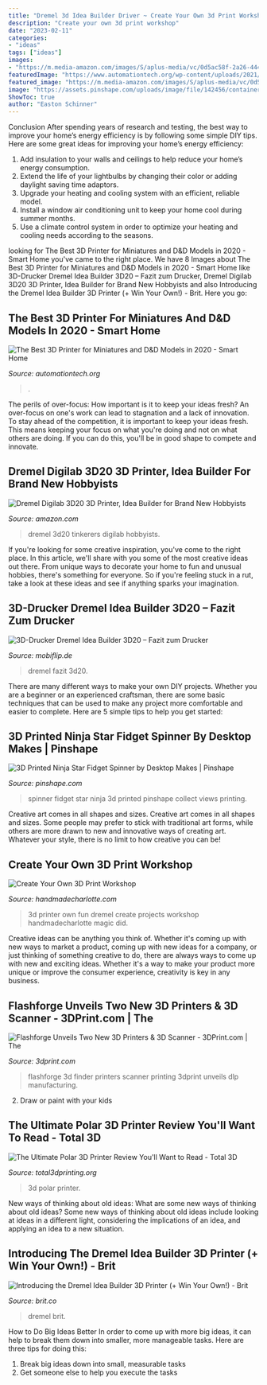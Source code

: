 ```yaml
---
title: "Dremel 3d Idea Builder Driver ~ Create Your Own 3d Print Workshop"
description: "Create your own 3d print workshop"
date: "2023-02-11"
categories:
- "ideas"
tags: ["ideas"]
images:
- "https://m.media-amazon.com/images/S/aplus-media/vc/0d5ac58f-2a26-444b-b7d9-44bb945638f5.jpg"
featuredImage: "https://www.automationtech.org/wp-content/uploads/2021/01/Getty_1224133825-2-scaled.jpg"
featured_image: "https://m.media-amazon.com/images/S/aplus-media/vc/0d5ac58f-2a26-444b-b7d9-44bb945638f5.jpg"
image: "https://assets.pinshape.com/uploads/image/file/142456/container_ninja-star-fidget-spinner-3d-printing-142456.jpg"
ShowToc: true
author: "Easton Schinner"
---
```



Conclusion
After spending years of research and testing, the best way to improve your home’s energy efficiency is by following some simple DIY tips. Here are some great ideas for improving your home’s energy efficiency: 
1. Add insulation to your walls and ceilings to help reduce your home’s energy consumption. 
2. Extend the life of your lightbulbs by changing their color or adding daylight saving time adaptors. 
3. Upgrade your heating and cooling system with an efficient, reliable model. 
4. Install a window air conditioning unit to keep your home cool during summer months. 
5. Use a climate control system in order to optimize your heating and cooling needs according to the seasons.

	

		
looking for The Best 3D Printer for Miniatures and D&amp;D Models in 2020 - Smart Home you've came to the right place. We have 8 Images about The Best 3D Printer for Miniatures and D&amp;D Models in 2020 - Smart Home like 3D-Drucker Dremel Idea Builder 3D20 – Fazit zum Drucker, Dremel Digilab 3D20 3D Printer, Idea Builder for Brand New Hobbyists and also Introducing the Dremel Idea Builder 3D Printer (+ Win Your Own!) - Brit. Here you go:
		
    
## The Best 3D Printer For Miniatures And D&amp;D Models In 2020 - Smart Home

<img loading=lazy src="https://www.automationtech.org/wp-content/uploads/2021/01/Getty_1224133825-2-scaled.jpg" onerror="this.onerror=null;this.src='https://tse2.mm.bing.net/th?id=OIP.f2twrGNiOQyRV9J4rfzY5QHaEK&amp;pid=15.1';" alt="The Best 3D Printer for Miniatures and D&amp;D Models in 2020 - Smart Home">

_Source: automationtech.org_

>. 

	

The perils of over-focus: How important is it to keep your ideas fresh?
An over-focus on one's work can lead to stagnation and a lack of innovation. To stay ahead of the competition, it is important to keep your ideas fresh. This means keeping your focus on what you're doing and not on what others are doing. If you can do this, you'll be in good shape to compete and innovate.

    
## Dremel Digilab 3D20 3D Printer, Idea Builder For Brand New Hobbyists

<img loading=lazy src="https://m.media-amazon.com/images/S/aplus-media/vc/0d5ac58f-2a26-444b-b7d9-44bb945638f5.jpg" onerror="this.onerror=null;this.src='https://tse1.mm.bing.net/th?id=OIP.HOAFHIXg0T7E43Mk60tbpQHaHa&amp;pid=15.1';" alt="Dremel Digilab 3D20 3D Printer, Idea Builder for Brand New Hobbyists">

_Source: amazon.com_

>dremel 3d20 tinkerers digilab hobbyists. 

	

If you're looking for some creative inspiration, you've come to the right place. In this article, we'll share with you some of the most creative ideas out there. From unique ways to decorate your home to fun and unusual hobbies, there's something for everyone. So if you're feeling stuck in a rut, take a look at these ideas and see if anything sparks your imagination.

    
## 3D-Drucker Dremel Idea Builder 3D20 – Fazit Zum Drucker

<img loading=lazy src="https://i2.wp.com/www.mobiflip.de/wp-content/uploads/2015/11/Dremel-3D20-3D-Drucker-Header.jpg?fit=1085%2C589&amp;ssl=1" onerror="this.onerror=null;this.src='https://tse3.mm.bing.net/th?id=OIP.IgvlF1Uw7ZGIzgcMMeeq_wHaEB&amp;pid=15.1';" alt="3D-Drucker Dremel Idea Builder 3D20 – Fazit zum Drucker">

_Source: mobiflip.de_

>dremel fazit 3d20. 

	

There are many different ways to make your own DIY projects. Whether you are a beginner or an experienced craftsman, there are some basic techniques that can be used to make any project more comfortable and easier to complete. Here are 5 simple tips to help you get started:

    
## 3D Printed Ninja Star Fidget Spinner By Desktop Makes | Pinshape

<img loading=lazy src="https://assets.pinshape.com/uploads/image/file/142456/container_ninja-star-fidget-spinner-3d-printing-142456.jpg" onerror="this.onerror=null;this.src='https://tse3.mm.bing.net/th?id=OIP.Pn21XiBIqfAm6bMHnwRx0wHaFj&amp;pid=15.1';" alt="3D Printed Ninja Star Fidget Spinner by Desktop Makes | Pinshape">

_Source: pinshape.com_

>spinner fidget star ninja 3d printed pinshape collect views printing. 

	

Creative art comes in all shapes and sizes.
Creative art comes in all shapes and sizes. Some people may prefer to stick with traditional art forms, while others are more drawn to new and innovative ways of creating art. Whatever your style, there is no limit to how creative you can be!

    
## Create Your Own 3D Print Workshop

<img loading=lazy src="http://www.handmadecharlotte.com/wp-content/uploads/2014/11/6-dremel-3d-printer.jpg" onerror="this.onerror=null;this.src='https://tse4.mm.bing.net/th?id=OIP.3BgGyCAoaaA1dqseZ-WhqAHaFq&amp;pid=15.1';" alt="Create Your Own 3D Print Workshop">

_Source: handmadecharlotte.com_

>3d printer own fun dremel create projects workshop handmadecharlotte magic did. 

	

Creative ideas can be anything you think of. Whether it's coming up with new ways to market a product, coming up with new ideas for a company, or just thinking of something creative to do, there are always ways to come up with new and exciting ideas. Whether it's a way to make your product more unique or improve the consumer experience, creativity is key in any business.

    
## Flashforge Unveils Two New 3D Printers &amp; 3D Scanner - 3DPrint.com | The

<img loading=lazy src="https://3dprint.com/wp-content/uploads/2015/01/flashforgeces5.jpg" onerror="this.onerror=null;this.src='https://tse4.mm.bing.net/th?id=OIP.yEvM__xqd3GCObr_l-E9ygHaE7&amp;pid=15.1';" alt="Flashforge Unveils Two New 3D Printers &amp; 3D Scanner - 3DPrint.com | The">

_Source: 3dprint.com_

>flashforge 3d finder printers scanner printing 3dprint unveils dlp manufacturing. 

	

2. Draw or paint with your kids

    
## The Ultimate Polar 3D Printer Review You&#039;ll Want To Read - Total 3D

<img loading=lazy src="https://total3dprinting.org/wp-content/uploads/2017/11/Polar-3D-Printer-Review-2.jpg" onerror="this.onerror=null;this.src='https://tse1.mm.bing.net/th?id=OIP.T6rCiVw8zOK4akNtrJoWfQHaHa&amp;pid=15.1';" alt="The Ultimate Polar 3D Printer Review You&#039;ll Want to Read - Total 3D">

_Source: total3dprinting.org_

>3d polar printer. 

	

New ways of thinking about old ideas: What are some new ways of thinking about old ideas?
Some new ways of thinking about old ideas include looking at ideas in a different light, considering the implications of an idea, and applying an idea to a new situation.

    
## Introducing The Dremel Idea Builder 3D Printer (+ Win Your Own!) - Brit

<img loading=lazy src="https://assets.rebelmouse.io/eyJhbGciOiJIUzI1NiIsInR5cCI6IkpXVCJ9.eyJpbWFnZSI6Imh0dHBzOi8vd3d3LmJyaXQuY28vbWVkaWEtbGlicmFyeS9leUpoYkdjaU9pSklVekkxTmlJc0luUjVjQ0k2SWtwWFZDSjkuZXlKcGJXRm5aU0k2SW1oMGRIQnpPaTh2WVhOelpYUnpMbkppYkM1dGN5OHlNRGsyTWpNMU5DOXZjbWxuYVc0dWFuQm5JaXdpWlhod2FYSmxjMTloZENJNk1UWXhNelE1TmpVd05IMC56bmtEZGJsSlI1TVpmTkEweUJiQ3AyRlNCTVJMbVFnRFV3RGo0UGVfd05BL2ltYWdlLmpwZz93aWR0aD0xMjAwJmNvb3JkaW5hdGVzPTAlMkM5MiUyQzAlMkM5MyZoZWlnaHQ9NjAwIiwiZXhwaXJlc19hdCI6MTYwNjkwMzk5Mn0.OKSVtUNwiIUCy79CCJAnVlR81mA7llfJVigTM-lLApA/img.jpg?width=2000&amp;height=2000" onerror="this.onerror=null;this.src='https://tse4.mm.bing.net/th?id=OIP.7UiubwR5p-yHEkJZvEuhGgHaDt&amp;pid=15.1';" alt="Introducing the Dremel Idea Builder 3D Printer (+ Win Your Own!) - Brit">

_Source: brit.co_

>dremel brit. 

	

How to Do Big Ideas Better
In order to come up with more big ideas, it can help to break them down into smaller, more manageable tasks. Here are three tips for doing this:
1. Break big ideas down into small, measurable tasks
2. Get someone else to help you execute the tasks

